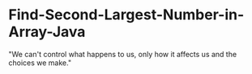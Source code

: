 # Find-Second-Largest-Number-in-Array-Java
"We can't control what happens to us, only how it affects us and the choices we make."
